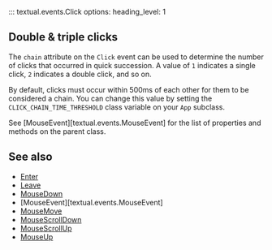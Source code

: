 ::: textual.events.Click
    options:
      heading_level: 1

## Double & triple clicks

The `chain` attribute on the `Click` event can be used to determine the number of clicks that occurred in quick succession.
A value of `1` indicates a single click, `2` indicates a double click, and so on.

By default, clicks must occur within 500ms of each other for them to be considered a chain.
You can change this value by setting the `CLICK_CHAIN_TIME_THRESHOLD` class variable on your `App` subclass.

See [MouseEvent][textual.events.MouseEvent] for the list of properties and methods on the parent class.

## See also

- [Enter](enter.md)
- [Leave](leave.md)
- [MouseDown](mouse_down.md)
- [MouseEvent][textual.events.MouseEvent]
- [MouseMove](mouse_move.md)
- [MouseScrollDown](mouse_scroll_down.md)
- [MouseScrollUp](mouse_scroll_up.md)
- [MouseUp](mouse_up.md)

